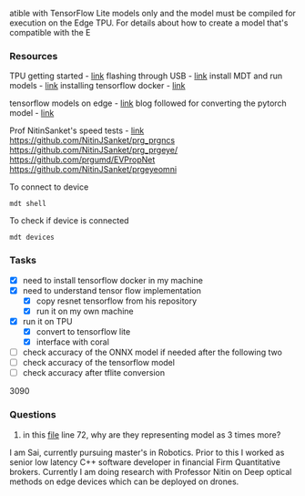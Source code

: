 atible with TensorFlow Lite models only and the model must be compiled for execution on the Edge TPU. For details about how to create a model that's compatible with the E
### Resources 
TPU getting started - [link](https://coral.ai/docs/dev-board/get-started/)
flashing through USB - [link](https://coral.ai/docs/dev-board/reflash/#flash-a-new-board)
install MDT and run models - [link](https://coral.ai/docs/dev-board/get-started/#install-mdt)
installing tensorflow docker - [link](https://www.tensorflow.org/install/docker)

tensorflow models on edge - [link](https://coral.ai/docs/edgetpu/models-intro/#compatibility-overview)
blog followed for converting the pytorch model - [link](https://towardsdatascience.com/my-journey-in-converting-pytorch-to-tensorflow-lite-d244376beed)

Prof NitinSanket's speed tests - [link](https://github.com/NitinJSanket/prg_prgncs)
https://github.com/NitinJSanket/prg_prgncs
https://github.com/NitinJSanket/prg_prgeye/
https://github.com/prgumd/EVPropNet
https://github.com/NitinJSanket/prgeyeomni


To connect to device 
```
mdt shell
```

To check if device is connected 
```
mdt devices
```

### Tasks
- [x] need to install tensorflow docker in my machine
- [x] need to understand tensor flow implementation
	- [x] copy resnet tensorflow from his repository
	- [x] run it on my own machine
- [x] run it on TPU
	- [x] convert to tensorflow lite
	- [x] interface with coral
- [ ] check accuracy of the ONNX model if needed after the following two
- [ ] check accuracy of the tensorflow model 
- [ ] check accuracy after tflite conversion

3090

### Questions

1. in this [file](https://github.com/NitinJSanket/prg_prgeye/blob/5780f9755c1da5551074920ce2147a92f623296d/Software/DeepLearning/SpeedTests/CreateNetwork.py) line 72, why are they representing model as 3 times more?

I am Sai, currently pursuing master's in Robotics. Prior to this I worked as senior low latency C++ software developer in financial Firm Quantitative brokers. Currently I am doing research with Professor Nitin on Deep optical methods on edge devices which can be deployed on drones. 


